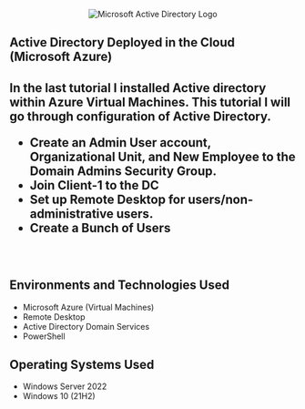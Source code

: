 <p align="center">
<img src="https://i.imgur.com/iKPzneQ.png" alt="Microsoft Active Directory Logo"/>
</p>

<h2>Active Directory Deployed in the Cloud (Microsoft Azure)<h2/>
<p>In the last tutorial I installed Active directory within Azure Virtual Machines. This tutorial I will go through configuration of Active Directory.<p/>

- Create an Admin User account, Organizational Unit, and New Employee to the Domain Admins Security Group. 
- Join Client-1 to the DC
- Set up Remote Desktop for users/non-administrative users.
- Create a Bunch of Users
<br />

<h2>Environments and Technologies Used</h2>

- Microsoft Azure (Virtual Machines)
- Remote Desktop
- Active Directory Domain Services
- PowerShell

<h2>Operating Systems Used </h2>

- Windows Server 2022
- Windows 10 (21H2)

